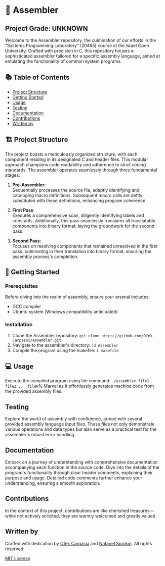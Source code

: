 # 🔧 Assembler

## Project Grade: UNKNOWN

Welcome to the Assembler repository, the culmination of our efforts in the "Systems Programming Laboratory" (20465) course at the Israel Open University. Crafted with precision in C, this repository houses a sophisticated assembler tailored for a specific assembly language, aimed at emulating the functionality of common system programs.

## 📚 Table of Contents

- [Project Structure](#project-structure)
- [Getting Started](#getting-started)
- [Usage](#usage)
- [Testing](#testing)
- [Documentation](#documentation)
- [Contributions](#contributions)
- [Written by](#written-by)

## 🏗️ Project Structure

The project boasts a meticulously organized structure, with each component residing in its designated C and header files. This modular approach champions code readability and adherence to strict coding standards. The assembler operates seamlessly through three fundamental stages:

1. **Pre-Assembler**:  
   Sequentially processes the source file, adeptly identifying and cataloging macro definitions. Subsequent macro calls are deftly substituted with these definitions, enhancing program coherence.

2. **First Pass**:  
   Executes a comprehensive scan, diligently identifying labels and constants. Additionally, this pass seamlessly translates all translatable components into binary format, laying the groundwork for the second pass.

3. **Second Pass**:  
   Focuses on resolving components that remained unresolved in the first pass, culminating in their translation into binary format, ensuring the assembly process's completion.

## 🚀 Getting Started

### Prerequisites

Before diving into the realm of assembly, ensure your arsenal includes:

- GCC compiler
- Ubuntu system (Windows compatibility anticipated)

### Installation

1. Clone the Assembler repository:  ```git clone https://github.com/Ofek-Carpassi/Assembler.git```
2. Navigate to the assembler's directory:  ```cd Assembler```
3. Compile the program using the makefile: ```i makefile```

## 💻 Usage

Execute the compiled program using the command:  ```./assembler file1 file2 ... fileN```%
Marvel as it effortlessly generates machine code from the provided assembly files.

## Testing

Explore the world of assembly with confidence, armed with several provided assembly language input files. These files not only demonstrate various operations and data types but also serve as a practical test for the assembler's robust error handling.

## Documentation

Embark on a journey of understanding with comprehensive documentation accompanying each function in the source code. Dive into the details of the program's functionality through clear header comments, explaining their purpose and usage. Detailed code comments further enhance your understanding, ensuring a smooth exploration.

## Contributions

In the context of this project, contributions are like cherished treasures—while not actively solicited, they are warmly welcomed and greatly valued.

## Written by

Crafted with dedication by [Ofek Carpassi](https://github.com/Ofek-Carpassi) and [Natanel Sorokin](https://github.com/NatanelSorokin). All rights reserved.

[MIT License](https://github.com/Ofek-Carpassi/Assembler?tab=MIT-1-ov-file#)
